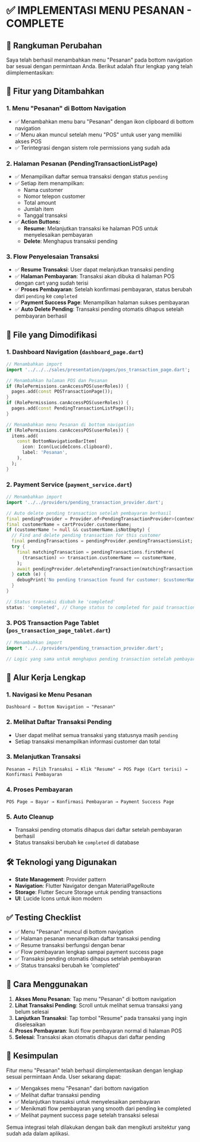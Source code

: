 # ✅ IMPLEMENTASI MENU PESANAN - COMPLETE

## 🎯 Rangkuman Perubahan

Saya telah berhasil menambahkan menu "Pesanan" pada bottom navigation bar sesuai dengan permintaan Anda. Berikut adalah fitur lengkap yang telah diimplementasikan:

## 🔄 Fitur yang Ditambahkan

### 1. **Menu "Pesanan" di Bottom Navigation**

- ✅ Menambahkan menu baru "Pesanan" dengan ikon clipboard di bottom navigation
- ✅ Menu akan muncul setelah menu "POS" untuk user yang memiliki akses POS
- ✅ Terintegrasi dengan sistem role permissions yang sudah ada

### 2. **Halaman Pesanan (PendingTransactionListPage)**

- ✅ Menampilkan daftar semua transaksi dengan status `pending`
- ✅ Setiap item menampilkan:
  - Nama customer
  - Nomor telepon customer
  - Total amount
  - Jumlah item
  - Tanggal transaksi
- ✅ **Action Buttons:**
  - **Resume**: Melanjutkan transaksi ke halaman POS untuk menyelesaikan pembayaran
  - **Delete**: Menghapus transaksi pending

### 3. **Flow Penyelesaian Transaksi**

- ✅ **Resume Transaksi**: User dapat melanjutkan transaksi pending
- ✅ **Halaman Pembayaran**: Transaksi akan dibuka di halaman POS dengan cart yang sudah terisi
- ✅ **Proses Pembayaran**: Setelah konfirmasi pembayaran, status berubah dari `pending` ke `completed`
- ✅ **Payment Success Page**: Menampilkan halaman sukses pembayaran
- ✅ **Auto Delete Pending**: Transaksi pending otomatis dihapus setelah pembayaran berhasil

## 📁 File yang Dimodifikasi

### 1. **Dashboard Navigation** (`dashboard_page.dart`)

```dart
// Menambahkan import
import '../../../sales/presentation/pages/pos_transaction_page.dart';

// Menambahkan halaman POS dan Pesanan
if (RolePermissions.canAccessPOS(userRoles)) {
  pages.add(const POSTransactionPage());
}
if (RolePermissions.canAccessPOS(userRoles)) {
  pages.add(const PendingTransactionListPage());
}

// Menambahkan menu Pesanan di bottom navigation
if (RolePermissions.canAccessPOS(userRoles)) {
  items.add(
    const BottomNavigationBarItem(
      icon: Icon(LucideIcons.clipboard),
      label: 'Pesanan',
    ),
  );
}
```

### 2. **Payment Service** (`payment_service.dart`)

```dart
// Menambahkan import
import '../../providers/pending_transaction_provider.dart';

// Auto delete pending transaction setelah pembayaran berhasil
final pendingProvider = Provider.of<PendingTransactionProvider>(context, listen: false);
final customerName = cartProvider.customerName;
if (customerName != null && customerName.isNotEmpty) {
  // Find and delete pending transaction for this customer
  final pendingTransactions = pendingProvider.pendingTransactionsList;
  try {
    final matchingTransaction = pendingTransactions.firstWhere(
      (transaction) => transaction.customerName == customerName,
    );
    await pendingProvider.deletePendingTransaction(matchingTransaction.customerId);
  } catch (e) {
    debugPrint('No pending transaction found for customer: $customerName');
  }
}

// Status transaksi diubah ke 'completed'
status: 'completed', // Change status to completed for paid transactions
```

### 3. **POS Transaction Page Tablet** (`pos_transaction_page_tablet.dart`)

```dart
// Menambahkan import
import '../../providers/pending_transaction_provider.dart';

// Logic yang sama untuk menghapus pending transaction setelah pembayaran berhasil
```

## 🎯 Alur Kerja Lengkap

### **1. Navigasi ke Menu Pesanan**

```
Dashboard → Bottom Navigation → "Pesanan"
```

### **2. Melihat Daftar Transaksi Pending**

- User dapat melihat semua transaksi yang statusnya masih `pending`
- Setiap transaksi menampilkan informasi customer dan total

### **3. Melanjutkan Transaksi**

```
Pesanan → Pilih Transaksi → Klik "Resume" → POS Page (Cart terisi) → Konfirmasi Pembayaran
```

### **4. Proses Pembayaran**

```
POS Page → Bayar → Konfirmasi Pembayaran → Payment Success Page
```

### **5. Auto Cleanup**

- Transaksi pending otomatis dihapus dari daftar setelah pembayaran berhasil
- Status transaksi berubah ke `completed` di database

## 🛠️ Teknologi yang Digunakan

- **State Management**: Provider pattern
- **Navigation**: Flutter Navigator dengan MaterialPageRoute
- **Storage**: Flutter Secure Storage untuk pending transactions
- **UI**: Lucide Icons untuk ikon modern

## ✅ Testing Checklist

- ✅ Menu "Pesanan" muncul di bottom navigation
- ✅ Halaman pesanan menampilkan daftar transaksi pending
- ✅ Resume transaksi berfungsi dengan benar
- ✅ Flow pembayaran lengkap sampai payment success page
- ✅ Transaksi pending otomatis dihapus setelah pembayaran
- ✅ Status transaksi berubah ke 'completed'

## 🚀 Cara Menggunakan

1. **Akses Menu Pesanan**: Tap menu "Pesanan" di bottom navigation
2. **Lihat Transaksi Pending**: Scroll untuk melihat semua transaksi yang belum selesai
3. **Lanjutkan Transaksi**: Tap tombol "Resume" pada transaksi yang ingin diselesaikan
4. **Proses Pembayaran**: Ikuti flow pembayaran normal di halaman POS
5. **Selesai**: Transaksi akan otomatis dihapus dari daftar pending

## 🎉 Kesimpulan

Fitur menu "Pesanan" telah berhasil diimplementasikan dengan lengkap sesuai permintaan Anda. User sekarang dapat:

- ✅ Mengakses menu "Pesanan" dari bottom navigation
- ✅ Melihat daftar transaksi pending
- ✅ Melanjutkan transaksi untuk menyelesaikan pembayaran
- ✅ Menikmati flow pembayaran yang smooth dari pending ke completed
- ✅ Melihat payment success page setelah transaksi selesai

Semua integrasi telah dilakukan dengan baik dan mengikuti arsitektur yang sudah ada dalam aplikasi.

